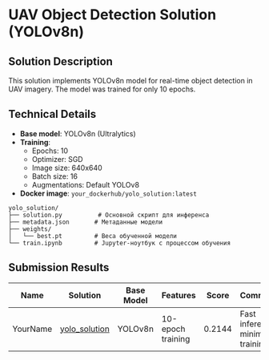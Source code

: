 # UAV Object Detection Solution (YOLOv8n)

## Solution Description

This solution implements YOLOv8n model for real-time object detection in UAV imagery. The model was trained for only 10 epochs.

## Technical Details

- **Base model**: YOLOv8n (Ultralytics)
- **Training**:
  - Epochs: 10
  - Optimizer: SGD
  - Image size: 640x640
  - Batch size: 16
  - Augmentations: Default YOLOv8
- **Docker image**: `your_dockerhub/yolo_solution:latest`


```
yolo_solution/
├── solution.py          # Основной скрипт для инференса
├── metadata.json       # Метаданные модели
├── weights/            
│   └── best.pt         # Веса обученной модели
└── train.ipynb         # Jupyter-ноутбук с процессом обучения
```

## Submission Results

| Name | Solution | Base Model | Features | Score | Comments |
|------|----------|------------|----------|-------|----------|
| YourName | [yolo_solution](solutions/your_name/yolo_solution) | YOLOv8n | 10-epoch training | 0.2144 | Fast inference, minimal training |
